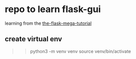 # repo to learn flask-gui
learning from the [the-flask-mega-tutorial](https://blog.miguelgrinberg.com/post/the-flask-mega-tutorial-part-i-hello-world)

## create virtual env
>>python3 -m venv venv
>>source venv/bin/activate